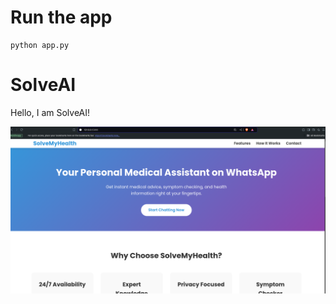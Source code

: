 # Run the app
    
    python app.py 

# SolveAI

Hello, I am SolveAI!

![SolveBot Logo](https://github.com/SOLVEMyHealth/solvebot/blob/main/solvebot.png?raw=true)
